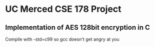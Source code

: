 # UC Merced CSE 178 Project
## Implementation of AES 128bit encryption in C

Compile with -std=c99 so gcc doesn't get angry at you
